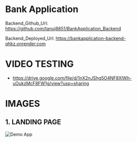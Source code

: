 
# Bank Application

Backend_Github_Url: https://github.com/tanuj8851/BankApplication_Backend

Backend_Deployed_Url: https://bankapplication-backend-qhkz.onrender.com


# VIDEO TESTING

- https://drive.google.com/file/d/1nX2nJShg5O4NF8XlWh-uOukzMcF8FW1g/view?usp=sharing


# IMAGES

## 1. LANDING PAGE
![Demo App](https://i.ibb.co/MZmZvLn/Screenshot-2024-11-21-203112.png)

